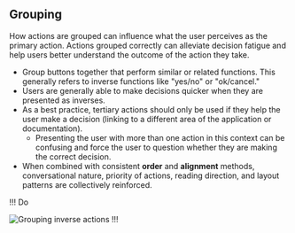 ## Grouping

How actions are grouped can influence what the user perceives as the primary action. Actions grouped correctly can alleviate decision fatigue and help users better understand the outcome of the action they take.

- Group buttons together that perform similar or related functions. This generally refers to inverse functions like "yes/no" or "ok/cancel." 
- Users are generally able to make decisions quicker when they are presented as inverses.
- As a best practice, tertiary actions should only be used if they help the user make a decision (linking to a different area of the application or documentation).
    - Presenting the user with more than one action in this context can be confusing and force the user to question whether they are making the correct decision.
- When combined with consistent **order** and **alignment** methods, conversational nature, priority of actions, reading direction, and layout patterns are collectively reinforced.

!!! Do

![Grouping inverse actions](/assets/patterns/button-alignment/grouping-inverse-actions.png)
!!!